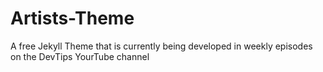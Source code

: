 Artists-Theme
=============

A free Jekyll Theme that is currently being developed in weekly episodes on the DevTips YourTube channel
